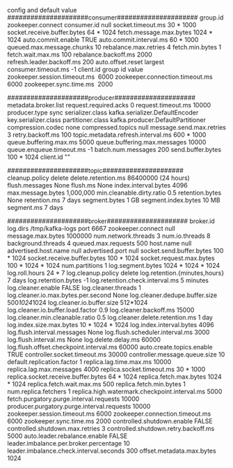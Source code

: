
config and default value
#####################consumer#####################
group.id
zookeeper.connect
consumer.id	                        null
socket.timeout.ms	                30 * 1000
socket.receive.buffer.bytes	        64 * 1024
fetch.message.max.bytes	            1024 * 1024
auto.commit.enable	                TRUE
auto.commit.interval.ms	            60 * 1000
queued.max.message.chunks	        10
rebalance.max.retries	            4
fetch.min.bytes	                    1
fetch.wait.max.ms	                100
rebalance.backoff.ms	            2000
refresh.leader.backoff.ms	        200
auto.offset.reset	                largest
consumer.timeout.ms	                -1
client.id	                        group id value
zookeeper.session.timeout.ms 	    6000
zookeeper.connection.timeout.ms	    6000
zookeeper.sync.time.ms 	            2000


#####################producer#####################
metadata.broker.list
request.required.acks	            0
request.timeout.ms	                10000
producer.type	                    sync
serializer.class	                kafka.serializer.DefaultEncoder
key.serializer.class
partitioner.class	                kafka.producer.DefaultPartitioner
compression.codec	                none
compressed.topics	                null
message.send.max.retries	        3
retry.backoff.ms	                100
topic.metadata.refresh.interval.ms	600 * 1000
queue.buffering.max.ms	            5000
queue.buffering.max.messages	    10000
queue.enqueue.timeout.ms	        -1
batch.num.messages	                200
send.buffer.bytes	                100 * 1024
client.id	                        ""


#####################topic#####################
cleanup.policy	                    delete
delete.retention.ms	                86400000 (24 hours)
flush.messages	                    None
flush.ms	                        None
index.interval.bytes	            4096
max.message.bytes	                1,000,000
min.cleanable.dirty.ratio	        0.5
retention.bytes	                    None
retention.ms	                    7 days
segment.bytes	                    1 GB
segment.index.bytes	                10 MB
segment.ms	                        7 days


#####################broker#####################
broker.id
log.dirs                            /tmp/kafka-logs
port	                            6667
zookeeper.connect	                null
message.max.bytes	                1000000
num.network.threads	                3
num.io.threads	                    8
background.threads	                4
queued.max.requests	                500
host.name	                        null
advertised.host.name	            null
advertised.port	                    null
socket.send.buffer.bytes	        100 * 1024
socket.receive.buffer.bytes         100 * 1024
socket.request.max.bytes	        100 * 1024 * 1024
num.partitions	                    1
log.segment.bytes	                1024 * 1024 * 1024
log.roll.hours	                    24 * 7
log.cleanup.policy	                delete
log.retention.{minutes,hours}	    7 days
log.retention.bytes	                -1
log.retention.check.interval.ms	    5 minutes
log.cleaner.enable	                FALSE
log.cleaner.threads	                1
log.cleaner.io.max.bytes.per.second	None
log.cleaner.dedupe.buffer.size	    500*1024*1024
log.cleaner.io.buffer.size	        512*1024
log.cleaner.io.buffer.load.factor	0.9
log.cleaner.backoff.ms	            15000
log.cleaner.min.cleanable.ratio	    0.5
log.cleaner.delete.retention.ms	    1 day
log.index.size.max.bytes	        10 * 1024 * 1024
log.index.interval.bytes	        4096
log.flush.interval.messages	        None
log.flush.scheduler.interval.ms	    3000
log.flush.interval.ms	            None
log.delete.delay.ms	                60000
log.flush.offset.checkpoint.interval.ms	60000
auto.create.topics.enable	        TRUE
controller.socket.timeout.ms	    30000
controller.message.queue.size	    10
default.replication.factor	        1
replica.lag.time.max.ms	            10000
replica.lag.max.messages	        4000
replica.socket.timeout.ms	        30 * 1000
replica.socket.receive.buffer.bytes	64 * 1024
replica.fetch.max.bytes	            1024 * 1024
replica.fetch.wait.max.ms	        500
replica.fetch.min.bytes	            1
num.replica.fetchers	            1
replica.high.watermark.checkpoint.interval.ms	5000
fetch.purgatory.purge.interval.requests	10000
producer.purgatory.purge.interval.requests	10000
zookeeper.session.timeout.ms	    6000
zookeeper.connection.timeout.ms	    6000
zookeeper.sync.time.ms	            2000
controlled.shutdown.enable	        FALSE
controlled.shutdown.max.retries	    3
controlled.shutdown.retry.backoff.ms	5000
auto.leader.rebalance.enable	    FALSE
leader.imbalance.per.broker.percentage	10
leader.imbalance.check.interval.seconds	300
offset.metadata.max.bytes	        1024